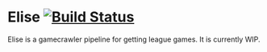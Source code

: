 # Elise [![Build Status](https://travis-ci.com/fernanlukban/elise.svg?branch=master)](https://travis-ci.com/fernanlukban/elise)

Elise is a gamecrawler pipeline for getting league games. It is currently WIP.